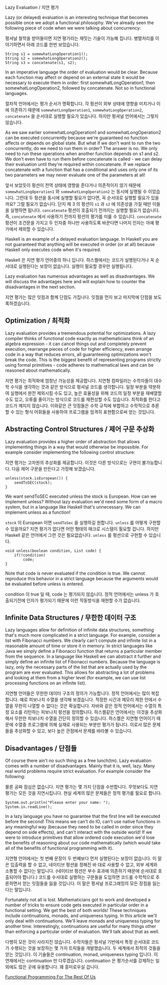 Lazy Evaluation / 지연 평가

Lazy (or delayed) evaluation is an interesting technique that becomes possible once we adopt a functional philosophy. We've already seen the following piece of code when we were talking about concurrency:

펑셔널 철학을 받어들이면 지연 평가라는 재밋는 기술이 가능해 집니다. 병렬처리를 이야기하면서 아래 코드를 한번 보았습니다.

    String s1 = somewhatLongOperation1();
    String s2 = somewhatLongOperation2();
    String s3 = concatenate(s1, s2);

In an imperative language the order of evaluation would be clear. Because each function may affect or depend on an external state it would be necessary to execute them in order: first somewhatLongOperation1, then somewhatLongOperation2, followed by concatenate. Not so in functional languages.

절차적 언어에서는 평가 순서가 명확합니다. 각 펑션이 외부 상태에 영향을 미치거나 이에 의존하기 때문에 `somewhatLongOperation1`, `somewhatLongOperation2`, `concatenate` 을 순서대로 실행할 필요가 있습니다. 하지만 펑셔널 언어에서는 그렇지 않습니다.

As we saw earlier somewhatLongOperation1 and somewhatLongOperation2 can be executed concurrently because we're guaranteed no function affects or depends on global state. But what if we don't want to run the two concurrently, do we need to run them in order? The answer is no. We only need to run these operations when another function depends on s1 and s2. We don't even have to run them before concatenate is called - we can delay their evaluation until they're required within concatenate. If we replace concatenate with a function that has a conditional and uses only one of its two parameters we may never evaluate one of the parameters at all!

앞서 보았듯이 펑션이 전역 상태에 영향을 준다거나 의존적이지 않기 때문에 `somewhatLongOperation1` 와 `somewhatLongOperation2` 는 동시에 실행될 수 이었습니다. 그런데 두 펑션을 동시에 실행할 필요가 없다면, 꼭 순서대로 실행할 필요가 있을까요? 그럴 필요가 없습니다. 단지 제 3 의 펑션이 `s1` 과 `s2` 에 의존성을 가질 때만 이들을 실행하면 됩니다. `concatenate` 펑션이 호출되기 전까지는 실행할 필요가 없습니다. 즉, `concatenate` 에서 사용하기 전까지 펑션의 평가를 미룰 수 있습니다. `concatenate` 펑션이 조건문을 가지고 두 인자중 하나만 사용하도록 바꾼다면 나머지 인자는 아예 평가에서 제외할 수 있습니다.

Haskell is an example of a delayed evaluation language. In Haskell you are not guaranteed that anything will be executed in order (or at all) because Haskell only executes code when it's required.

Haskell 은 지연 평가 언어중의 하나 입니다. 하스켈에서는 코드가 실행된다거나 꼭 순서대로 실행된다는 보장이 없습니다. 실행이 필요할 경우만 실행됩니다.

Lazy evaluation has numerous advantages as well as disadvantages. We will discuss the advantages here and will explain how to counter the disadvantages in the next section.

지연 평가는 많은 잇점과 함께 단점도 가집나다. 잇점을 먼지 보고 마지막에 단점을 보도록하겠습니다.

## Optimization / 최적화

Lazy evaluation provides a tremendous potential for optimizations. A lazy compiler thinks of functional code exactly as mathematicians think of an algebra expression - it can cancel things out and completely prevent execution, rearrange pieces of code for higher efficiency, even arrange code in a way that reduces errors, all guaranteeing optimizations won't break the code. This is the biggest benefit of representing programs strictly using formal primitives - code adheres to mathematical laws and can be reasoned about mathematically.

지연 평가는 최적화에 엄청난 가능성을 제공합니다. 지연형 컴파일러는 수학자들이 대수학 수식을 생각하는 것과 같은 방식으로 펑셔널 코드를 생각합니다. 일정 부분을 약분하여 실행에서 완전 제외시킬 수도 있고, 높은 효율성을 위해 코드의 일정 부분을 재배열할 수도 있고, 오류를 줄이기는 방식으로 코드를 재편성할 수도 있습니다. 최적화를 한다고 코드가 깨지지 않습니다. 이와같은 큰 잇점들은 수학 규칙에 부합하고 수학적으로 추론할 수 있는 형식 어휘들을 사용하여 프로그램을 엄격히 표현함으로써 얻는 것입니다.

## Abstracting Control Structures / 제어 구문 추상화

Lazy evaluation provides a higher order of abstraction that allows implementing things in a way that would otherwise be impossible. For example consider implementing the following control structure:

지연 평가는 고차원의 추상화를 제공합니다. 이것은 다른 방식으로는 구현이 불가능합니다. 다음 제어 구문을 만든다고 가정해 보겠습니다.

    unless(stock.isEuropean()) {
        sendToSEC(stock);
    }

We want sendToSEC executed unless the stock is European. How can we implement unless? Without lazy evaluation we'd need some form of a macro system, but in a language like Haskell that's unnecessary. We can implement unless as a function!

`stock` 이 European 이면 `sendToSec` 을 실행하길 원합니다. `unless` 를 어떻게 구현할 수 있을까요? 지연 평가가 없다면 어떤 형태의 매크로 시스템이 필요할 겁니다. 하지만 Haskell 같은 언어에서 그런 것은 필요없습니다. `unless` 를 펑션으로 구현할 수 있습니다.

    void unless(boolean condition, List code) {
        if(!condition)
            code;
    }

Note that code is never evaluated if the condition is true. We cannot reproduce this behavior in a strict language because the arguments would be evaluated before unless is entered.

condition 이 true 일 때, code 는 평가되지 않습니다. 정적 언어에서는 unless 가 호출되기전에 인자가 평가되기 때문에 이런 작동방식을 재현할 수가 없습니다.

## Infinite Data Structures / 무한한 데이터 구조

Lazy languages allow for definition of infinite data structures, something that's much more complicated in a strict language. For example, consider a list with Fibonacci numbers. We clearly can't compute and infinite list in a reasonable amount of time or store it in memory. In strict languages like Java we simply define a Fibonacci function that returns a particular member from the sequence. In a language like Haskell we can abstract it further and simply define an infinite list of Fibonacci numbers. Because the language is lazy, only the necessary parts of the list that are actually used by the program are ever evaluated. This allows for abstracting a lot of problems and looking at them from a higher level (for example, we can use list processing functions on an infinite list).

지연형 언어들은 무한한 데이터 구조의 정의가 가능합니다. 정적 언어에서는 많이 복잡합니다. 예로 피보나치 수열을 생각해 보겠습니다. 적정한 시간과 메모리 제한 안에서 수열을 무한히 나열할 수 없다는 것은 확실합니다. 자바와 같은 정적 언어에서는 수열의 특정 요소를 리턴하는 피보나치 펑션을 정의합니다. 하스켈같은 언어에서는 이것을 추상화해서 무한한 피보나치 수열을 간단히 정의할 수 있습니다. 하스켈은 지연형 언어이기 때문에 수열중 프로그램에 의해 실재로 사용되는 부분만 평가가 됩니다. 이로서 많은 문제들을 추상화할 수 있고, 보다 높은 관점에서 문제를 바라볼 수 있습니다.

## Disadvantages / 단점들

Of course there ain't no such thing as a free lunch(tm). Lazy evaluation comes with a number of disadvantages. Mainly that it is, well, lazy. Many real world problems require strict evaluation. For example consider the following:

물론 공짜 점심은 없습니다. 지연 평가는 몇 가지 단점을 수반합니다. 무엇보다도 지연 평가는 모든 것을 지연시킵니다. 현실 세계의 많은 문제들은 정적 평가를 필요로 합니다.

    System.out.println("Please enter your name: ");
    System.in.readLine();

In a lazy language you have no guarantee that the first line will be executed before the second! This means we can't do IO, can't use native functions in any meaningful way (because they need to be called in order since they depend on side effects), and can't interact with the outside world! If we were to introduce primitives that allow ordered code execution we'd lose the benefits of reasoning about our code mathematically (which would take all of the benefits of functional programming with it).

지연형 언어에서는 첫 번째 문장이 두 번째보다 먼저 실행된다는 보장이 없습니다. 이 말은 입출력을 할 수 없고, 네이티브 펑션을 정해진 바 대로 사용할 수 없고, 외부 세계와 소통할 수 없다는 말입니다. (네이티브 펑션은 부수 효과에 의존하기 때문에 순서대로 호출되어야 합니다.) 코드를 수서대로 실행하는 구문들을 도입하면 코드를 수학적으로 추론하면서 얻는 잇점들을 잃을 것입니다. 이 말은 펑셔널 프로그래밍의 모든 장점을 잃는다는 말입니다.

Fortunately not all is lost. Mathematicians got to work and developed a number of tricks to ensure code gets executed in particular order in a functional setting. We get the best of both worlds! These techniques include continuations, monads, and uniqueness typing. In this article we'll only deal with continuations. We'll leave monads and uniqueness typing for another time. Interestingly, continuations are useful for many things other than enforcing a particular order of evaluation. We'll talk about that as well.

다행히 모든 것이 사라지진 않습니다. 수학자들은 펑셔널 기반에서 특정 순서대로 코드가 수행되는 것을 보장하는 몇 가지 트릭들을 개발했습니다. 두 세계에서 최적의 것들을 얻는 것입니다. 이 기술들은 continuation, monad, uniqueness typing 입니다. 이 연재에서는 continuation 만 다루겠습니다. continuation 은 평가순서를 강제하는 일 외에도 많은 곳에 유용합니다. 꽤 흥미로우실 겁니다.

[Functional Programming For The Rest Of Us](index.md)
